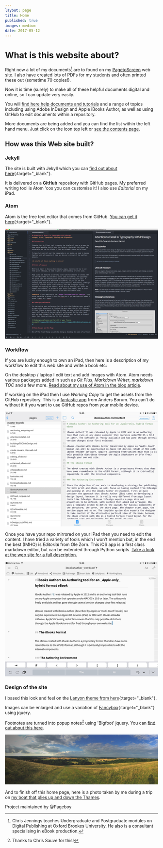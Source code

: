 ```yaml
---
layout: page
title: Home
published: true
images: medium
date: 2017-05-12
---
```

# What is this website about?

Right now a lot of my documents[^2] are to found on my [PagetoScreen][b016960a] web site. I also have created lots of PDFs for my students and often printed these out (sometime 70 copies!).

Now it is time (surely) to make all of these helpful documents digital and online, so I can update very easily.

[b016960a]: http://www.pagetoscreen.net "Lots of useful information"

You will [find here help documents and tutorials][182881a3] and a range of topics including using Adobe InDesign and Apple iBooks Author, as well as using GitHub to edit documents within a repository.

  [182881a3]: /contents "See all contents in a menu"

More documents are being added and you can find the list within the left hand menu. Just click on the icon top left or [see the contents page][d78d4ed1].

  [d78d4ed1]: /contents "Open the contents page"

## How was this Web site built?

### Jekyll
The site is built with Jekyll which you can [find out about here][92c344c3]{:target="_blank"}.

It is delivered on a **GitHub** repository with GitHub pages. My preferred writing tool is Atom 'cos you can customise it! I also use *Editorial* on my iPad.

[92c344c3]: https://jekyllrb.com "Visit the Jekyll web site"

### Atom
Atom is the free text editor that comes from GitHub. [You can get it here][f9a83765]{:target="_blank"}.

[f9a83765]: https://atom.io "Get Atom"

[![Here is Atom in use to edit a markdown page with a preview on the right](/images/atominuse.png)](/images/atominuse.png)

### Workflow

If you are lucky enough to own an iPad, then here is a description of my workflow to edit this web site and write a book etc:

On the desktop / laptop I edit text and add images with Atom. Atom needs various packages added in such as *Git Plus*, *Markdown Writer*, *markdown TOC* and a few more. [Read about my use of Atom in the blog article][2ac1fae1].

  [2ac1fae1]: https://publisha.github.io/markdown/2017/03/03/writing-with-atom/ "Open up the blog post"

If working on the iPad then I use *Working Copy* to get the assets from the GitHub repository. This is a [fantastic app][eaf957b6] from Anders Borum. You can't do without it if you want to use GitHub repos from your mobile device.

  [eaf957b6]: https://workingcopyapp.com "This is an iOS Apple app"

[![Working Copy allows you to connect to your GitHub respository](/images/workingcopy.jpg)](/images/workingcopy.jpg)

Once you have your repo mirrored on your iPad then you need to edit the content. I have tried a variety of tools which I won't mention but, in the end the best (IMHO) is *Editorial* from Ole Zorn. This iOS app is a first class markdown editor, but can be extended through Python scripts. [Take a look at the web site for a full description](http://omz-software.com/editorial/).

[![Anything in 'Working Copy' can be edited in 'Editorial', an app on the iPad.](/images/editorial.jpg)](/images/editorial.jpg)

### Design of the site

I based this look and feel on the [Lanyon theme from here][2b9a33ee]{:target="_blank"}.

[2b9a33ee]: http://lanyon.getpoole.com/ "Lanyon"

Images can be enlarged and use a variation of [Fancybox][f6b39499]{:target="_blank"} using jquery.

[f6b39499]: http://fancybox.net "Take a look at Fancybox"

Footnotes are turned into popup notes[^1] using 'Bigfoot' jquery. You can [find out about this here][736ed6d1].

  [736ed6d1]: http://www.bigfootjs.com "Thanks to Chris Sauve for this!"

  [![My shadow bottom right. View from Wittenham Clumps by the Thames at Dorchester.](/images/2017/01/fromWittenhamClumps.jpg)](/images/2017/01/fromWittenhamClumps.jpg)


And to finish off this home page, here is a photo taken by me during a trip on [my boat that plies up and down the Thames][9f8e628f].

  [9f8e628f]: http://avivaboat.weebly.com "AViVA"

Project maintained by @Pageboy


[^1]: Thanks to Chris Sauve for this!

[^2]: Chris Jennings teaches Undergraduate and Postgraduate modules on Digital Publishing at Oxford Brookes University. He also is a consultant specialising in eBook production.
